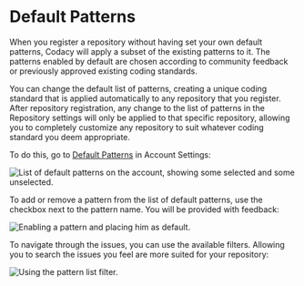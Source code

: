 # Default Patterns

When you register a repository without having set your own default patterns, Codacy will apply a subset of the existing patterns to it. The patterns enabled by default are chosen according to community feedback or previously approved existing coding standards.

You can change the default list of patterns, creating a unique coding standard that is applied automatically to any repository that you register. After repository registration, any change to the list of patterns in the Repository settings will only be applied to that specific repository, allowing you to completely customize any repository to suit whatever coding standard you deem appropriate.

To do this, go to [Default Patterns](https://www.codacy.com/account/patterns) in Account Settings: 

![List of default patterns on the account, showing some selected and some unselected.](https://support.codacy.com/hc/en-us/article_attachments/204628285/default-patterns.png)


To add or remove a pattern from the list of default patterns, use the checkbox next to the pattern name. You will be provided with feedback:

![Enabling a pattern and placing him as default.](https://support.codacy.com/hc/en-us/article_attachments/204593389/default-pattern-enable-pattern.png)


To navigate through the issues, you can use the available filters. Allowing you to search the issues you feel are more suited for your repository:

![Using the pattern list filter.](https://support.codacy.com/hc/en-us/article_attachments/204628305/default-pattern-enabled.gif)
